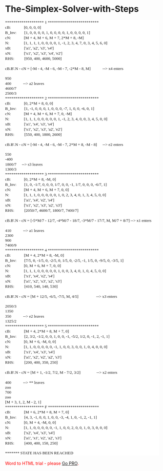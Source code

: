 # The-Simplex-Solver-with-Steps

<p style="margin-top:0pt; margin-bottom:0pt; text-align:left; font-size:10pt; background-color:#ffffff;"><span style="font-family:'var(--jp-code-font-family)';">******************* 1 *************************</span></p><p style="margin-top:0pt; margin-bottom:0pt; text-align:left; font-size:10pt; background-color:#ffffff;"><span style="font-family:'var(--jp-code-font-family)';">cB:</span><span style="width:32.64pt; display:inline-block;">&nbsp;</span><span style="font-family:'var(--jp-code-font-family)';">[0, 0, 0, 0]</span></p><p style="margin-top:0pt; margin-bottom:0pt; text-align:left; font-size:10pt; background-color:#ffffff;"><span style="font-family:'var(--jp-code-font-family)';">B_Inv:</span><span style="width:19.48pt; display:inline-block;">&nbsp;</span><span style="font-family:'var(--jp-code-font-family)';">[1, 0, 0, 0, 0, 1, 0, 0, 0, 0, 1, 0, 0, 0, 0, 1]</span></p><p style="margin-top:0pt; margin-bottom:0pt; text-align:left; font-size:10pt; background-color:#ffffff;"><span style="font-family:'var(--jp-code-font-family)';">cN:</span><span style="width:31.95pt; display:inline-block;">&nbsp;</span><span style="font-family:'var(--jp-code-font-family)';">[M + 4, M + 6, M + 7, 2*M + 8, -M]</span></p><p style="margin-top:0pt; margin-bottom:0pt; text-align:left; font-size:10pt; background-color:#ffffff;"><span style="font-family:'var(--jp-code-font-family)';">N:</span><span style="width:36.36pt; display:inline-block;">&nbsp;</span><span style="font-family:'var(--jp-code-font-family)';">[1, 1, 1, 1, 0, 0, 0, 0, 1, -1, 2, 3, 4, 7, 0, 3, 4, 5, 6, 0]</span></p><p style="margin-top:0pt; margin-bottom:0pt; text-align:left; font-size:10pt; background-color:#ffffff;"><span style="font-family:'var(--jp-code-font-family)';">xB:</span><span style="width:32.22pt; display:inline-block;">&nbsp;</span><span style="font-family:'var(--jp-code-font-family)';">[&apos;a1&apos;, &apos;a2&apos;, &apos;s3&apos;, &apos;s4&apos;]</span></p><p style="margin-top:0pt; margin-bottom:0pt; text-align:left; font-size:10pt; background-color:#ffffff;"><span style="font-family:'var(--jp-code-font-family)';">xN:</span><span style="width:31.52pt; display:inline-block;">&nbsp;</span><span style="font-family:'var(--jp-code-font-family)';">[&apos;x1&apos;, &apos;x2&apos;, &apos;x3&apos;, &apos;x4&apos;, &apos;e2&apos;]</span></p><p style="margin-top:0pt; margin-bottom:0pt; text-align:left; font-size:10pt; background-color:#ffffff;"><span style="font-family:'var(--jp-code-font-family)';">RHS:</span><span style="width:25.13pt; display:inline-block;">&nbsp;</span><span style="font-family:'var(--jp-code-font-family)';">[950, 400, 4600, 5000]</span></p><p style="margin-top:0pt; margin-bottom:0pt; text-align:left; font-size:10pt; background-color:#ffffff;"><span style="font-family:'var(--jp-code-font-family)';">&nbsp;</span></p><p style="margin-top:0pt; margin-bottom:0pt; text-align:left; font-size:10pt; background-color:#ffffff;"><span style="font-family:'var(--jp-code-font-family)';">cB.B&apos;.N - cN = [-M - 4, -M - 6, -M - 7, -2*M - 8, M]</span><span style="width:29.28pt; display:inline-block;">&nbsp;</span><span style="font-family:'var(--jp-code-font-family)';">--&gt; x4 enters</span></p><p style="margin-top:0pt; margin-bottom:0pt; text-align:left; font-size:10pt; background-color:#ffffff;"><span style="font-family:'var(--jp-code-font-family)';">&nbsp;</span></p><p style="margin-top:0pt; margin-bottom:0pt; text-align:left; font-size:10pt; background-color:#ffffff;"><span style="font-family:'var(--jp-code-font-family)';">950</span></p><p style="margin-top:0pt; margin-bottom:0pt; text-align:left; font-size:10pt; background-color:#ffffff;"><span style="font-family:'var(--jp-code-font-family)';">400</span><span style="width:29.19pt; display:inline-block;">&nbsp;</span><span style="font-family:'var(--jp-code-font-family)';">--&gt; a2 leaves</span></p><p style="margin-top:0pt; margin-bottom:0pt; text-align:left; font-size:10pt; background-color:#ffffff;"><span style="font-family:'var(--jp-code-font-family)';">4600/7</span></p><p style="margin-top:0pt; margin-bottom:0pt; text-align:left; font-size:10pt; background-color:#ffffff;"><span style="font-family:'var(--jp-code-font-family)';">2500/3</span></p><p style="margin-top:0pt; margin-bottom:0pt; text-align:left; font-size:10pt; background-color:#ffffff;"><span style="font-family:'var(--jp-code-font-family)';">******************* 2 *************************</span></p><p style="margin-top:0pt; margin-bottom:0pt; text-align:left; font-size:10pt; background-color:#ffffff;"><span style="font-family:'var(--jp-code-font-family)';">cB:</span><span style="width:32.64pt; display:inline-block;">&nbsp;</span><span style="font-family:'var(--jp-code-font-family)';">[0, 2*M + 8, 0, 0]</span></p><p style="margin-top:0pt; margin-bottom:0pt; text-align:left; font-size:10pt; background-color:#ffffff;"><span style="font-family:'var(--jp-code-font-family)';">B_Inv:</span><span style="width:19.48pt; display:inline-block;">&nbsp;</span><span style="font-family:'var(--jp-code-font-family)';">[1, -1, 0, 0, 0, 1, 0, 0, 0, -7, 1, 0, 0, -6, 0, 1]</span></p><p style="margin-top:0pt; margin-bottom:0pt; text-align:left; font-size:10pt; background-color:#ffffff;"><span style="font-family:'var(--jp-code-font-family)';">cN:</span><span style="width:31.95pt; display:inline-block;">&nbsp;</span><span style="font-family:'var(--jp-code-font-family)';">[M + 4, M + 6, M + 7, 0, -M]</span></p><p style="margin-top:0pt; margin-bottom:0pt; text-align:left; font-size:10pt; background-color:#ffffff;"><span style="font-family:'var(--jp-code-font-family)';">N:</span><span style="width:36.36pt; display:inline-block;">&nbsp;</span><span style="font-family:'var(--jp-code-font-family)';">[1, 1, 1, 0, 0, 0, 0, 0, 1, -1, 2, 3, 4, 0, 0, 3, 4, 5, 0, 0]</span></p><p style="margin-top:0pt; margin-bottom:0pt; text-align:left; font-size:10pt; background-color:#ffffff;"><span style="font-family:'var(--jp-code-font-family)';">xB:</span><span style="width:32.22pt; display:inline-block;">&nbsp;</span><span style="font-family:'var(--jp-code-font-family)';">[&apos;a1&apos;, &apos;x4&apos;, &apos;s3&apos;, &apos;s4&apos;]</span></p><p style="margin-top:0pt; margin-bottom:0pt; text-align:left; font-size:10pt; background-color:#ffffff;"><span style="font-family:'var(--jp-code-font-family)';">xN:</span><span style="width:31.52pt; display:inline-block;">&nbsp;</span><span style="font-family:'var(--jp-code-font-family)';">[&apos;x1&apos;, &apos;x2&apos;, &apos;x3&apos;, &apos;a2&apos;, &apos;e2&apos;]</span></p><p style="margin-top:0pt; margin-bottom:0pt; text-align:left; font-size:10pt; background-color:#ffffff;"><span style="font-family:'var(--jp-code-font-family)';">RHS:</span><span style="width:25.13pt; display:inline-block;">&nbsp;</span><span style="font-family:'var(--jp-code-font-family)';">[550, 400, 1800, 2600]</span></p><p style="margin-top:0pt; margin-bottom:0pt; text-align:left; font-size:10pt; background-color:#ffffff;"><span style="font-family:'var(--jp-code-font-family)';">&nbsp;</span></p><p style="margin-top:0pt; margin-bottom:0pt; text-align:left; font-size:10pt; background-color:#ffffff;"><span style="font-family:'var(--jp-code-font-family)';">cB.B&apos;.N - cN = [-M - 4, -M - 6, -M - 7, 2*M + 8, -M - 8]</span><span style="width:13.8pt; display:inline-block;">&nbsp;</span><span style="font-family:'var(--jp-code-font-family)';">--&gt; e2 enters</span></p><p style="margin-top:0pt; margin-bottom:0pt; text-align:left; font-size:10pt; background-color:#ffffff;"><span style="font-family:'var(--jp-code-font-family)';">&nbsp;</span></p><p style="margin-top:0pt; margin-bottom:0pt; text-align:left; font-size:10pt; background-color:#ffffff;"><span style="font-family:'var(--jp-code-font-family)';">550</span></p><p style="margin-top:0pt; margin-bottom:0pt; text-align:left; font-size:10pt; background-color:#ffffff;"><span style="font-family:'var(--jp-code-font-family)';">-400</span></p><p style="margin-top:0pt; margin-bottom:0pt; text-align:left; font-size:10pt; background-color:#ffffff;"><span style="font-family:'var(--jp-code-font-family)';">1800/7</span><span style="width:13.21pt; display:inline-block;">&nbsp;</span><span style="font-family:'var(--jp-code-font-family)';">--&gt; s3 leaves</span></p><p style="margin-top:0pt; margin-bottom:0pt; text-align:left; font-size:10pt; background-color:#ffffff;"><span style="font-family:'var(--jp-code-font-family)';">1300/3</span></p><p style="margin-top:0pt; margin-bottom:0pt; text-align:left; font-size:10pt; background-color:#ffffff;"><span style="font-family:'var(--jp-code-font-family)';">******************* 3 *************************</span></p><p style="margin-top:0pt; margin-bottom:0pt; text-align:left; font-size:10pt; background-color:#ffffff;"><span style="font-family:'var(--jp-code-font-family)';">cB:</span><span style="width:32.64pt; display:inline-block;">&nbsp;</span><span style="font-family:'var(--jp-code-font-family)';">[0, 2*M + 8, -M, 0]</span></p><p style="margin-top:0pt; margin-bottom:0pt; text-align:left; font-size:10pt; background-color:#ffffff;"><span style="font-family:'var(--jp-code-font-family)';">B_Inv:</span><span style="width:19.48pt; display:inline-block;">&nbsp;</span><span style="font-family:'var(--jp-code-font-family)';">[1, 0, -1/7, 0, 0, 0, 1/7, 0, 0, -1, 1/7, 0, 0, 0, -6/7, 1]</span></p><p style="margin-top:0pt; margin-bottom:0pt; text-align:left; font-size:10pt; background-color:#ffffff;"><span style="font-family:'var(--jp-code-font-family)';">cN:</span><span style="width:31.95pt; display:inline-block;">&nbsp;</span><span style="font-family:'var(--jp-code-font-family)';">[M + 4, M + 6, M + 7, 0, 0]</span></p><p style="margin-top:0pt; margin-bottom:0pt; text-align:left; font-size:10pt; background-color:#ffffff;"><span style="font-family:'var(--jp-code-font-family)';">N:</span><span style="width:36.36pt; display:inline-block;">&nbsp;</span><span style="font-family:'var(--jp-code-font-family)';">[1, 1, 1, 0, 0, 0, 0, 0, 1, 0, 2, 3, 4, 0, 1, 3, 4, 5, 0, 0]</span></p><p style="margin-top:0pt; margin-bottom:0pt; text-align:left; font-size:10pt; background-color:#ffffff;"><span style="font-family:'var(--jp-code-font-family)';">xB:</span><span style="width:32.22pt; display:inline-block;">&nbsp;</span><span style="font-family:'var(--jp-code-font-family)';">[&apos;a1&apos;, &apos;x4&apos;, &apos;e2&apos;, &apos;s4&apos;]</span></p><p style="margin-top:0pt; margin-bottom:0pt; text-align:left; font-size:10pt; background-color:#ffffff;"><span style="font-family:'var(--jp-code-font-family)';">xN:</span><span style="width:31.52pt; display:inline-block;">&nbsp;</span><span style="font-family:'var(--jp-code-font-family)';">[&apos;x1&apos;, &apos;x2&apos;, &apos;x3&apos;, &apos;a2&apos;, &apos;s3&apos;]</span></p><p style="margin-top:0pt; margin-bottom:0pt; text-align:left; font-size:10pt; background-color:#ffffff;"><span style="font-family:'var(--jp-code-font-family)';">RHS:</span><span style="width:25.13pt; display:inline-block;">&nbsp;</span><span style="font-family:'var(--jp-code-font-family)';">[2050/7, 4600/7, 1800/7, 7400/7]</span></p><p style="margin-top:0pt; margin-bottom:0pt; text-align:left; font-size:10pt; background-color:#ffffff;"><span style="font-family:'var(--jp-code-font-family)';">&nbsp;</span></p><p style="margin-top:0pt; margin-bottom:0pt; text-align:left; font-size:10pt; background-color:#ffffff;"><span style="font-family:'var(--jp-code-font-family)';">cB.B&apos;.N - cN = [-5*M/7 - 12/7, -4*M/7 - 18/7, -3*M/7 - 17/7, M, M/7 + 8/7]</span><span style="width:2.24pt; display:inline-block;">&nbsp;</span><span style="font-family:'var(--jp-code-font-family)';">--&gt; x1 enters</span></p><p style="margin-top:0pt; margin-bottom:0pt; text-align:left; font-size:10pt; background-color:#ffffff;"><span style="font-family:'var(--jp-code-font-family)';">&nbsp;</span></p><p style="margin-top:0pt; margin-bottom:0pt; text-align:left; font-size:10pt; background-color:#ffffff;"><span style="font-family:'var(--jp-code-font-family)';">410</span><span style="width:29.19pt; display:inline-block;">&nbsp;</span><span style="font-family:'var(--jp-code-font-family)';">--&gt; a1 leaves</span></p><p style="margin-top:0pt; margin-bottom:0pt; text-align:left; font-size:10pt; background-color:#ffffff;"><span style="font-family:'var(--jp-code-font-family)';">2300</span></p><p style="margin-top:0pt; margin-bottom:0pt; text-align:left; font-size:10pt; background-color:#ffffff;"><span style="font-family:'var(--jp-code-font-family)';">900</span></p><p style="margin-top:0pt; margin-bottom:0pt; text-align:left; font-size:10pt; background-color:#ffffff;"><span style="font-family:'var(--jp-code-font-family)';">7400/9</span></p><p style="margin-top:0pt; margin-bottom:0pt; text-align:left; font-size:10pt; background-color:#ffffff;"><span style="font-family:'var(--jp-code-font-family)';">******************* 4 *************************</span></p><p style="margin-top:0pt; margin-bottom:0pt; text-align:left; font-size:10pt; background-color:#ffffff;"><span style="font-family:'var(--jp-code-font-family)';">cB:</span><span style="width:32.64pt; display:inline-block;">&nbsp;</span><span style="font-family:'var(--jp-code-font-family)';">[M + 4, 2*M + 8, -M, 0]</span></p><p style="margin-top:0pt; margin-bottom:0pt; text-align:left; font-size:10pt; background-color:#ffffff;"><span style="font-family:'var(--jp-code-font-family)';">B_Inv:</span><span style="width:19.48pt; display:inline-block;">&nbsp;</span><span style="font-family:'var(--jp-code-font-family)';">[7/5, 0, -1/5, 0, -2/5, 0, 1/5, 0, -2/5, -1, 1/5, 0, -9/5, 0, -3/5, 1]</span></p><p style="margin-top:0pt; margin-bottom:0pt; text-align:left; font-size:10pt; background-color:#ffffff;"><span style="font-family:'var(--jp-code-font-family)';">cN:</span><span style="width:31.95pt; display:inline-block;">&nbsp;</span><span style="font-family:'var(--jp-code-font-family)';">[0, M + 6, M + 7, 0, 0]</span></p><p style="margin-top:0pt; margin-bottom:0pt; text-align:left; font-size:10pt; background-color:#ffffff;"><span style="font-family:'var(--jp-code-font-family)';">N:</span><span style="width:36.36pt; display:inline-block;">&nbsp;</span><span style="font-family:'var(--jp-code-font-family)';">[1, 1, 1, 0, 0, 0, 0, 0, 1, 0, 0, 3, 4, 0, 1, 0, 4, 5, 0, 0]</span></p><p style="margin-top:0pt; margin-bottom:0pt; text-align:left; font-size:10pt; background-color:#ffffff;"><span style="font-family:'var(--jp-code-font-family)';">xB:</span><span style="width:32.22pt; display:inline-block;">&nbsp;</span><span style="font-family:'var(--jp-code-font-family)';">[&apos;x1&apos;, &apos;x4&apos;, &apos;e2&apos;, &apos;s4&apos;]</span></p><p style="margin-top:0pt; margin-bottom:0pt; text-align:left; font-size:10pt; background-color:#ffffff;"><span style="font-family:'var(--jp-code-font-family)';">xN:</span><span style="width:31.52pt; display:inline-block;">&nbsp;</span><span style="font-family:'var(--jp-code-font-family)';">[&apos;a1&apos;, &apos;x2&apos;, &apos;x3&apos;, &apos;a2&apos;, &apos;s3&apos;]</span></p><p style="margin-top:0pt; margin-bottom:0pt; text-align:left; font-size:10pt; background-color:#ffffff;"><span style="font-family:'var(--jp-code-font-family)';">RHS:</span><span style="width:25.13pt; display:inline-block;">&nbsp;</span><span style="font-family:'var(--jp-code-font-family)';">[410, 540, 140, 530]</span></p><p style="margin-top:0pt; margin-bottom:0pt; text-align:left; font-size:10pt; background-color:#ffffff;"><span style="font-family:'var(--jp-code-font-family)';">&nbsp;</span></p><p style="margin-top:0pt; margin-bottom:0pt; text-align:left; font-size:10pt; background-color:#ffffff;"><span style="font-family:'var(--jp-code-font-family)';">cB.B&apos;.N - cN = [M + 12/5, -6/5, -7/5, M, 4/5]</span><span style="width:43.86pt; display:inline-block;">&nbsp;</span><span style="font-family:'var(--jp-code-font-family)';">--&gt; x3 enters</span></p><p style="margin-top:0pt; margin-bottom:0pt; text-align:left; font-size:10pt; background-color:#ffffff;"><span style="font-family:'var(--jp-code-font-family)';">&nbsp;</span></p><p style="margin-top:0pt; margin-bottom:0pt; text-align:left; font-size:10pt; background-color:#ffffff;"><span style="font-family:'var(--jp-code-font-family)';">2050/3</span></p><p style="margin-top:0pt; margin-bottom:0pt; text-align:left; font-size:10pt; background-color:#ffffff;"><span style="font-family:'var(--jp-code-font-family)';">1350</span></p><p style="margin-top:0pt; margin-bottom:0pt; text-align:left; font-size:10pt; background-color:#ffffff;"><span style="font-family:'var(--jp-code-font-family)';">350</span><span style="width:29.19pt; display:inline-block;">&nbsp;</span><span style="font-family:'var(--jp-code-font-family)';">--&gt; e2 leaves</span></p><p style="margin-top:0pt; margin-bottom:0pt; text-align:left; font-size:10pt; background-color:#ffffff;"><span style="font-family:'var(--jp-code-font-family)';">1325/2</span></p><p style="margin-top:0pt; margin-bottom:0pt; text-align:left; font-size:10pt; background-color:#ffffff;"><span style="font-family:'var(--jp-code-font-family)';">******************* 5 *************************</span></p><p style="margin-top:0pt; margin-bottom:0pt; text-align:left; font-size:10pt; background-color:#ffffff;"><span style="font-family:'var(--jp-code-font-family)';">cB:</span><span style="width:32.64pt; display:inline-block;">&nbsp;</span><span style="font-family:'var(--jp-code-font-family)';">[M + 4, 2*M + 8, M + 7, 0]</span></p><p style="margin-top:0pt; margin-bottom:0pt; text-align:left; font-size:10pt; background-color:#ffffff;"><span style="font-family:'var(--jp-code-font-family)';">B_Inv:</span><span style="width:19.48pt; display:inline-block;">&nbsp;</span><span style="font-family:'var(--jp-code-font-family)';">[2, 3/2, -1/2, 0, 0, 1, 0, 0, -1, -5/2, 1/2, 0, -1, 2, -1, 1]</span></p><p style="margin-top:0pt; margin-bottom:0pt; text-align:left; font-size:10pt; background-color:#ffffff;"><span style="font-family:'var(--jp-code-font-family)';">cN:</span><span style="width:31.95pt; display:inline-block;">&nbsp;</span><span style="font-family:'var(--jp-code-font-family)';">[0, M + 6, -M, 0, 0]</span></p><p style="margin-top:0pt; margin-bottom:0pt; text-align:left; font-size:10pt; background-color:#ffffff;"><span style="font-family:'var(--jp-code-font-family)';">N:</span><span style="width:36.36pt; display:inline-block;">&nbsp;</span><span style="font-family:'var(--jp-code-font-family)';">[1, 1, 0, 0, 0, 0, 0, -1, 1, 0, 0, 3, 0, 0, 1, 0, 4, 0, 0, 0]</span></p><p style="margin-top:0pt; margin-bottom:0pt; text-align:left; font-size:10pt; background-color:#ffffff;"><span style="font-family:'var(--jp-code-font-family)';">xB:</span><span style="width:32.22pt; display:inline-block;">&nbsp;</span><span style="font-family:'var(--jp-code-font-family)';">[&apos;x1&apos;, &apos;x4&apos;, &apos;x3&apos;, &apos;s4&apos;]</span></p><p style="margin-top:0pt; margin-bottom:0pt; text-align:left; font-size:10pt; background-color:#ffffff;"><span style="font-family:'var(--jp-code-font-family)';">xN:</span><span style="width:31.52pt; display:inline-block;">&nbsp;</span><span style="font-family:'var(--jp-code-font-family)';">[&apos;a1&apos;, &apos;x2&apos;, &apos;e2&apos;, &apos;a2&apos;, &apos;s3&apos;]</span></p><p style="margin-top:0pt; margin-bottom:0pt; text-align:left; font-size:10pt; background-color:#ffffff;"><span style="font-family:'var(--jp-code-font-family)';">RHS:</span><span style="width:25.13pt; display:inline-block;">&nbsp;</span><span style="font-family:'var(--jp-code-font-family)';">[200, 400, 350, 250]</span></p><p style="margin-top:0pt; margin-bottom:0pt; text-align:left; font-size:10pt; background-color:#ffffff;"><span style="font-family:'var(--jp-code-font-family)';">&nbsp;</span></p><p style="margin-top:0pt; margin-bottom:0pt; text-align:left; font-size:10pt; background-color:#ffffff;"><span style="font-family:'var(--jp-code-font-family)';">cB.B&apos;.N - cN = [M + 1, -1/2, 7/2, M - 7/2, 3/2]</span><span style="width:39.45pt; display:inline-block;">&nbsp;</span><span style="font-family:'var(--jp-code-font-family)';">--&gt; x2 enters</span></p><p style="margin-top:0pt; margin-bottom:0pt; text-align:left; font-size:10pt; background-color:#ffffff;"><span style="font-family:'var(--jp-code-font-family)';">&nbsp;</span></p><p style="margin-top:0pt; margin-bottom:0pt; text-align:left; font-size:10pt; background-color:#ffffff;"><span style="font-family:'var(--jp-code-font-family)';">400</span><span style="width:29.19pt; display:inline-block;">&nbsp;</span><span style="font-family:'var(--jp-code-font-family)';">--&gt; ** leaves</span></p><p style="margin-top:0pt; margin-bottom:0pt; text-align:left; font-size:10pt; background-color:#ffffff;"><span style="font-family:'var(--jp-code-font-family)';">zoo</span></p><p style="margin-top:0pt; margin-bottom:0pt; text-align:left; font-size:10pt; background-color:#ffffff;"><span style="font-family:'var(--jp-code-font-family)';">700</span></p><p style="margin-top:0pt; margin-bottom:0pt; text-align:left; font-size:10pt; background-color:#ffffff;"><span style="font-family:'var(--jp-code-font-family)';">zoo</span></p><p style="margin-top:0pt; margin-bottom:0pt; text-align:left; font-size:10pt; background-color:#ffffff;"><span style="font-family:'var(--jp-code-font-family)';">[M + 3, 1, 2, M - 2, 1]</span></p><p style="margin-top:0pt; margin-bottom:0pt; text-align:left; font-size:10pt; background-color:#ffffff;"><span style="font-family:'var(--jp-code-font-family)';">******************* F *************************</span></p><p style="margin-top:0pt; margin-bottom:0pt; text-align:left; font-size:10pt; background-color:#ffffff;"><span style="font-family:'var(--jp-code-font-family)';">cB:</span><span style="width:32.64pt; display:inline-block;">&nbsp;</span><span style="font-family:'var(--jp-code-font-family)';">[M + 6, 2*M + 8, M + 7, 0]</span></p><p style="margin-top:0pt; margin-bottom:0pt; text-align:left; font-size:10pt; background-color:#ffffff;"><span style="font-family:'var(--jp-code-font-family)';">B_Inv:</span><span style="width:19.48pt; display:inline-block;">&nbsp;</span><span style="font-family:'var(--jp-code-font-family)';">[4, 3, -1, 0, 0, 1, 0, 0, -3, -4, 1, 0, -1, 2, -1, 1]</span></p><p style="margin-top:0pt; margin-bottom:0pt; text-align:left; font-size:10pt; background-color:#ffffff;"><span style="font-family:'var(--jp-code-font-family)';">cN:</span><span style="width:31.95pt; display:inline-block;">&nbsp;</span><span style="font-family:'var(--jp-code-font-family)';">[0, M + 4, -M, 0, 0]</span></p><p style="margin-top:0pt; margin-bottom:0pt; text-align:left; font-size:10pt; background-color:#ffffff;"><span style="font-family:'var(--jp-code-font-family)';">N:</span><span style="width:36.36pt; display:inline-block;">&nbsp;</span><span style="font-family:'var(--jp-code-font-family)';">[1, 1, 0, 0, 0, 0, 0, -1, 1, 0, 0, 2, 0, 0, 1, 0, 3, 0, 0, 0]</span></p><p style="margin-top:0pt; margin-bottom:0pt; text-align:left; font-size:10pt; background-color:#ffffff;"><span style="font-family:'var(--jp-code-font-family)';">xB:</span><span style="width:32.22pt; display:inline-block;">&nbsp;</span><span style="font-family:'var(--jp-code-font-family)';">[&apos;x2&apos;, &apos;x4&apos;, &apos;x3&apos;, &apos;s4&apos;]</span></p><p style="margin-top:0pt; margin-bottom:0pt; text-align:left; font-size:10pt; background-color:#ffffff;"><span style="font-family:'var(--jp-code-font-family)';">xN:</span><span style="width:31.52pt; display:inline-block;">&nbsp;</span><span style="font-family:'var(--jp-code-font-family)';">[&apos;a1&apos;, &apos;x1&apos;, &apos;e2&apos;, &apos;a2&apos;, &apos;s3&apos;]</span></p><p style="margin-top:0pt; margin-bottom:0pt; text-align:left; font-size:10pt; background-color:#ffffff;"><span style="font-family:'var(--jp-code-font-family)';">RHS:</span><span style="width:25.13pt; display:inline-block;">&nbsp;</span><span style="font-family:'var(--jp-code-font-family)';">[400, 400, 150, 250]</span></p><p style="margin-top:0pt; margin-bottom:0pt; text-align:left; font-size:10pt; background-color:#ffffff;"><span style="font-family:'var(--jp-code-font-family)';">&nbsp;</span></p><p style="margin-top:0pt; margin-bottom:0pt; text-align:left; font-size:10pt; background-color:#ffffff;"><span style="font-family:'var(--jp-code-font-family)';">******* STATE HAS BEEN REACHED</span></p><p style="margin-top:0pt; margin-bottom:0pt; text-indent:14.2pt;">&nbsp;</p>
<div style="color: red;">Word to HTML trial - please <a href="https://wordtohtml.net/site/payment">Go PRO</a>.</div>
